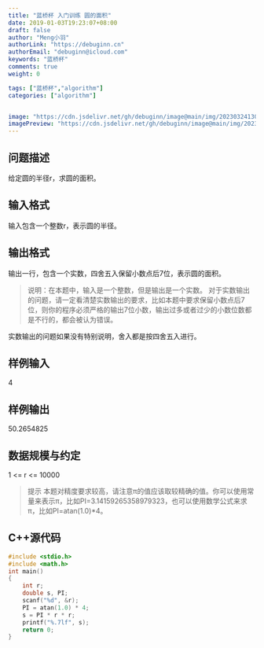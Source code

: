 ```yaml
---
title: "蓝桥杯 入门训练 圆的面积"
date: 2019-01-03T19:23:07+08:00
draft: false
author: "Meng小羽"
authorLink: "https://debuginn.cn"
authorEmail: "debuginn@icloud.com"
keywords: "蓝桥杯"
comments: true
weight: 0

tags: ["蓝桥杯","algorithm"]
categories: ["algorithm"]


image: "https://cdn.jsdelivr.net/gh/debuginn/image@main/img/202303241303887.jpg"
imagePreview: "https://cdn.jsdelivr.net/gh/debuginn/image@main/img/202303241303887.jpg"
---
```


## 问题描述

给定圆的半径r，求圆的面积。

## 输入格式

输入包含一个整数r，表示圆的半径。

## 输出格式

输出一行，包含一个实数，四舍五入保留小数点后7位，表示圆的面积。

> 说明：在本题中，输入是一个整数，但是输出是一个实数。
对于实数输出的问题，请一定看清楚实数输出的要求，比如本题中要求保留小数点后7位，则你的程序必须严格的输出7位小数，输出过多或者过少的小数位数都是不行的，都会被认为错误。

实数输出的问题如果没有特别说明，舍入都是按四舍五入进行。

## 样例输入

4

## 样例输出

50.2654825

## 数据规模与约定

1 <= r <= 10000

> 提示 本题对精度要求较高，请注意π的值应该取较精确的值。你可以使用常量来表示π，比如PI=3.14159265358979323，也可以使用数学公式来求π，比如PI=atan(1.0)*4。

## C++源代码

```c
#include <stdio.h>
#include <math.h>
int main()
{
    int r;
    double s, PI;
    scanf("%d", &r);
    PI = atan(1.0) * 4;
    s = PI * r * r;
    printf("%.7lf", s);
    return 0;
}
```
